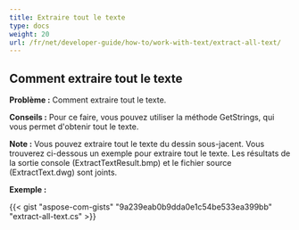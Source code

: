 ```yaml
---
title: Extraire tout le texte
type: docs
weight: 20
url: /fr/net/developer-guide/how-to/work-with-text/extract-all-text/
---
```


## **Comment extraire tout le texte**

**Problème :** Comment extraire tout le texte.

**Conseils :** Pour ce faire, vous pouvez utiliser la méthode GetStrings, qui vous permet d'obtenir tout le texte.

**Note :** Vous pouvez extraire tout le texte du dessin sous-jacent.
Vous trouverez ci-dessous un exemple pour extraire tout le texte.
Les résultats de la sortie console (ExtractTextResult.bmp) et le fichier source (ExtractText.dwg) sont joints.

**Exemple :**

{{< gist "aspose-com-gists" "9a239eab0b9dda0e1c54be533ea399bb" "extract-all-text.cs" >}}
